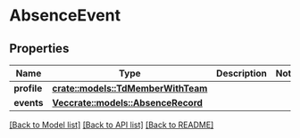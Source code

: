 # AbsenceEvent

## Properties

Name | Type | Description | Notes
------------ | ------------- | ------------- | -------------
**profile** | [**crate::models::TdMemberWithTeam**](TD_MemberWithTeam.md) |  | 
**events** | [**Vec<crate::models::AbsenceRecord>**](AbsenceRecord.md) |  | 

[[Back to Model list]](../README.md#documentation-for-models) [[Back to API list]](../README.md#documentation-for-api-endpoints) [[Back to README]](../README.md)


